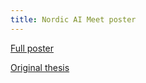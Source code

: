 ```yaml
---
title: Nordic AI Meet poster
---
```


<a href="/files/master_thesis_poster.pdf">Full poster</a>

<a href="/files/master_thesis.pdf">Original thesis</a>
